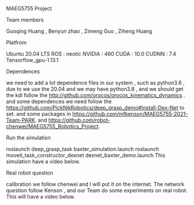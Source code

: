 MAEG5755 Project



Team members

Guoqing Huang  , Benyun zhao , Zimeng Guo ,  Ziheng Huang



Platfrom

Ubuntu 20.04 LTS
ROS :  neotic 
NVIDIA : 460
CUDA :  10.0
CUDNN : 7.4
Tensorflow_gpu-1.13.1



Dependences

we need to add a lot dependence files in our system , such as python3.6 , due to we use the 20.04 and we may have 
python3.8 , and we should get the kdl follow the   http://github.com/orocos/orocos_kinematics_dynamics . 
and some dependences we need follow the https://github.com/PickNikRobotics/deep_grasp_demo#Install-Dex-Net to 
set.  and some packages in  https://github.com/mfkenson/MAEG5755-2021-Team-PARK.   and  https://github.com/robot-chenwei/MAEG5755_Robotics_Project.



Run the simulation 

roslaunch deep_grasp_task baxter_simulation.launch
roslaunch moveit_task_constructor_dexnet dexnet_baxter_demo.launch
This simulation have a video below.



 Real robot question 

calibration we follow chenwei and I will put it on the internet.
The  network  question follow Kenson ,  and  our Team do some experiments on real robot.  This will have a video below.
